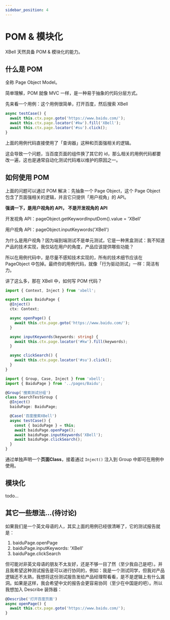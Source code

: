 ```yaml
---
sidebar_position: 4
---
```


# POM & 模块化

XBell 天然具备 POM & 模块化的能力。

## 什么是 POM

全称 Page Object Model。

简单理解，POM 就像 MVC 一样，是一种易于抽象的代码分层方式。

先来看一个用例：这个用例很简单，打开百度，然后搜索 XBell
```typescript
async testCase() {
  await this.ctx.page.goto('https://www.baidu.com/');
  await this.ctx.page.locator('#kw').fill('XBell');
  await this.ctx.page.locator('#su').click();
}
```

上面的用例代码直接使用了「查询器」这种和页面强相关的逻辑。

这会导致一个问题，当百度页面的组件换了其它的 id，那么相关的用例代码都要改一遍，这也是通常自动化测试代码难以维护的原因之一。

## 如何使用 POM
上面的问题可以通过 POM 解决：先抽象一个 Page Object，这个 Page Object 包含了页面强相关的逻辑，并且它只提供「用户视角」的 API。

**强调一下，是用户视角的 API， 不是开发视角的 API**

开发视角 API：pageObject.getKeywordInputDom().value = 'XBell'

用户视角 API：pageObject.inputKeywords('XBell')

为什么是用户视角？因为端到端测试不是单元测试，它是一种黑盒测试：我不知道产品的技术实现，我仅站在用户的角度，产品应该提供哪些功能？

所以在用例代码中，是尽量不感知技术实现的，所有的技术细节应该在 PageObject 中包掉。最终你的用例代码，就像「行为驱动测试」一样：简洁有力。

讲了这么多，那在 XBell 中，如何写 POM 代码？
```typescript title="src/pages/Baidu.ts"
import { Context, Inject } from 'xbell';

export class BaiduPage {
  @Inject()
  ctx: Context;

  async openPage() {
    await this.ctx.page.goto('https://www.baidu.com/');
  }

  async inputKeywords(keywords: string) {
    await this.ctx.page.locator('#kw').fill(keywords);
  }

  async clickSearch() {
    await this.ctx.page.locator('#su').click();
  }
}
```

```typescript title="src/cases/search.test.ts"
import { Group, Case, Inject } from 'xbell';
import { BaiduPage } from '../pages/Baidu';

@Group('搜索测试分组')
class SearchTestGroup {
  @Inject()
  baiduPage: BaiduPage;

  @Case('百度搜索XBell')
  async testCase() {
    const { baiduPage } = this;
    await baiduPage.openPage();
    await baiduPage.inputKeywords('XBell');
    await baiduPage.clickSearch();
  }
}
```

通过单独声明一个**页面Class**，接着通过 `Inject()` 注入到 Group 中即可在用例中使用。


## 模块化
todo...

## 其它一些想法...(待讨论)

如果我们是一个英文母语的人，其实上面的用例已经很清晰了，它的测试报告就是：

1. baiduPage.openPage
2. baiduPage.inputKeywords: 'XBell'
3. baiduPage.clickSearch

但可能对非英文母语的朋友不太友好，还是不够一目了然（至少我自己是吧）。并且我希望这种测试报告是可以进行协同的，例如：我是一个测试同学，但我对产品逻辑还不太熟，我想将这份测试报告发给产品经理帮看看，是不是逻辑上有什么漏洞。如果是这样，我会希望中文的报告会更容易协同（至少在中国是的吧）。所以我想加入 Describe 装饰器：

```typescript
@Describe('打开百度页面')
async openPage() {
  await this.ctx.page.goto('https://www.baidu.com/');
}
```